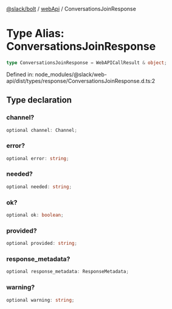 [@slack/bolt](../../../../index.md) / [webApi](../index.md) / ConversationsJoinResponse

# Type Alias: ConversationsJoinResponse

```ts
type ConversationsJoinResponse = WebAPICallResult & object;
```

Defined in: node\_modules/@slack/web-api/dist/types/response/ConversationsJoinResponse.d.ts:2

## Type declaration

### channel?

```ts
optional channel: Channel;
```

### error?

```ts
optional error: string;
```

### needed?

```ts
optional needed: string;
```

### ok?

```ts
optional ok: boolean;
```

### provided?

```ts
optional provided: string;
```

### response\_metadata?

```ts
optional response_metadata: ResponseMetadata;
```

### warning?

```ts
optional warning: string;
```
